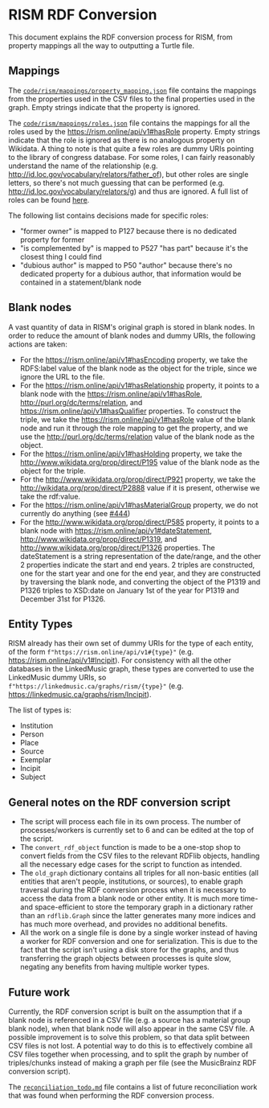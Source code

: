 # RISM RDF Conversion

This document explains the RDF conversion process for RISM, from property mappings all the way to outputting a Turtle file.

## Mappings

The [`code/rism/mappings/property_mapping.json`](/code/rism/mappings/property_mapping.json) file contains the mappings from the properties used in the CSV files to the final properties used in the graph. Empty strings indicate that the property is ignored.

The [`code/rism/mappings/roles.json`](/code/rism/mappings/roles.json) file contains the mappings for all the roles used by the <https://rism.online/api/v1#hasRole> property. Empty strings indicate that the role is ignored as there is no analogous property on Wikidata. A thing to note is that quite a few roles are dummy URIs pointing to the library of congress database. For some roles, I can fairly reasonably understand the name of the relationship (e.g. <http://id.loc.gov/vocabulary/relators/father_of>), but other roles are single letters, so there's not much guessing that can be performed (e.g. <http://id.loc.gov/vocabulary/relators/g>) and thus are ignored. A full list of roles can be found [here](https://id.loc.gov/vocabulary/relators.html).

The following list contains decisions made for specific roles:

- "former owner" is mapped to P127 because there is no dedicated property for former
- "is complemented by" is mapped to P527 "has part" because it's the closest thing I could find
- "dubious author" is mapped to P50 "author" because there's no dedicated property for a dubious author, that information would be contained in a statement/blank node

## Blank nodes

A vast quantity of data in RISM's original graph is stored in blank nodes. In order to reduce the amount of blank nodes and dummy URIs, the following actions are taken:

- For the <https://rism.online/api/v1#hasEncoding> property, we take the RDFS:label value of the blank node as the object for the triple, since we ignore the URL to the file.
- For the <https://rism.online/api/v1#hasRelationship> property, it points to a blank node with the <https://rism.online/api/v1#hasRole>, <http://purl.org/dc/terms/relation>, and <https://rism.online/api/v1#hasQualifier> properties. To construct the triple, we take the <https://rism.online/api/v1#hasRole> value of the blank node and run it through the role mapping to get the property, and we use the <http://purl.org/dc/terms/relation> value of the blank node as the object.
- For the <https://rism.online/api/v1#hasHolding> property, we take the <http://www.wikidata.org/prop/direct/P195> value of the blank node as the object for the triple.
- For the <http://www.wikidata.org/prop/direct/P921> property, we take the <http://wikidata.org/prop/direct/P2888> value if it is present, otherwise we take the rdf:value.
- For the <https://rism.online/api/v1#hasMaterialGroup> property, we do not currently do anything (see [#444](https://github.com/DDMAL/linkedmusic-datalake/issues/444))
- For the <http://www.wikidata.org/prop/direct/P585> property, it points to a blank node with <https://rism.online/api/v1#dateStatement>, <http://www.wikidata.org/prop/direct/P1319>, and <http://www.wikidata.org/prop/direct/P1326> properties. The dateStatement is a string representation of the date/range, and the other 2 properties indicate the start and end years. 2 triples are constructed, one for the start year and one for the end year, and they are constructed by traversing the blank node, and converting the object of the P1319 and P1326 triples to XSD:date on January 1st of the year for P1319 and December 31st for P1326.

## Entity Types

RISM already has their own set of dummy URIs for the type of each entity, of the form `f"https://rism.online/api/v1#{type}"` (e.g. <https://rism.online/api/v1#Incipit>). For consistency with all the other databases in the LinkedMusic graph, these types are converted to use the LinkedMusic dummy URIs, so `f"https://linkedmusic.ca/graphs/rism/{type}"` (e.g. <https://linkedmusic.ca/graphs/rism/Incipit>).

The list of types is:

- Institution
- Person
- Place
- Source
- Exemplar
- Incipit
- Subject

## General notes on the RDF conversion script

- The script will process each file in its own process. The number of processes/workers is currently set to 6 and can be edited at the top of the script.
- The `convert_rdf_object` function is made to be a one-stop shop to convert fields from the CSV files to the relevant RDFlib objects, handling all the necessary edge cases for the script to function as intended.
- The `old_graph` dictionary contains all triples for all non-basic entities (all entities that aren't people, institutions, or sources), to enable graph traversal during the RDF conversion process when it is necessary to access the data from a blank node or other entity. It is much more time- and space-efficient to store the temporary graph in a dictionary rather than an `rdflib.Graph` since the latter generates many more indices and has much more overhead, and provides no additional benefits.
- All the work on a single file is done by a single worker instead of having a worker for RDF conversion and one for serialization. This is due to the fact that the script isn't using a disk store for the graphs, and thus transferring the graph objects between processes is quite slow, negating any benefits from having multiple worker types.

## Future work

Currently, the RDF conversion script is built on the assumption that if a blank node is referenced in a CSV file (e.g. a source has a material group blank node), when that blank node will also appear in the same CSV file. A possible improvement is to solve this problem, so that data split between CSV files is not lost. A potential way to do this is to effectively combine all CSV files together when processing, and to split the graph by number of triples/chunks instead of making a graph per file (see the MusicBrainz RDF conversion script).

The [`reconciliation_todo.md`](/doc/rism/reconciliation_todo.md) file contains a list of future reconciliation work that was found when performing the RDF conversion process.
